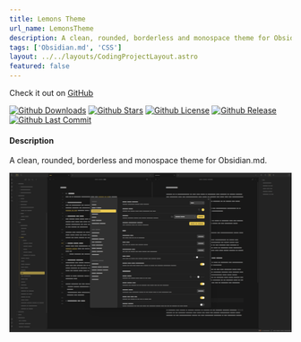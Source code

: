 ```yaml
---
title: Lemons Theme
url_name: LemonsTheme
description: A clean, rounded, borderless and monospace theme for Obsidian.md.
tags: ['Obsidian.md', 'CSS']
layout: ../../layouts/CodingProjectLayout.astro
featured: false
---
```


Check it out on [GitHub](https://github.com/mProjectsCode/obsidian-lemons-theme)

[![Github Downloads](https://img.shields.io/github/downloads/mProjectsCode/obsidian-lemons-theme/total?style=flat-square&labelColor=1f1f1f&color=2E2E2E)](https://github.com/mProjectsCode/obsidian-lemons-theme/releases/)
[![Github Stars](https://img.shields.io/github/stars/mProjectsCode/obsidian-lemons-theme?style=flat-square&labelColor=1f1f1f&color=2E2E2E)](https://github.com/mProjectsCode/obsidian-lemons-theme/)
[![Github License](https://img.shields.io/github/license/mProjectsCode/obsidian-lemons-theme?style=flat-square&labelColor=1f1f1f&color=2E2E2E)](https://github.com/mProjectsCode/obsidian-lemons-theme/blob/master/LICENSE.md)
[![Github Release](https://img.shields.io/github/v/release/mProjectsCode/obsidian-lemons-theme?style=flat-square&labelColor=1f1f1f&color=2E2E2E)](https://github.com/mProjectsCode/obsidian-lemons-theme/releases/)
[![Github Last Commit](https://img.shields.io/github/last-commit/mProjectsCode/obsidian-lemons-theme?style=flat-square&labelColor=1f1f1f&color=2E2E2E)](https://github.com/mProjectsCode/obsidian-lemons-theme/)

#### Description

A clean, rounded, borderless and monospace theme for Obsidian.md.

![Theme Picture](https://raw.githubusercontent.com/mProjectsCode/obsidian-lemons-theme/master/lemons-theme-picture.PNG)
